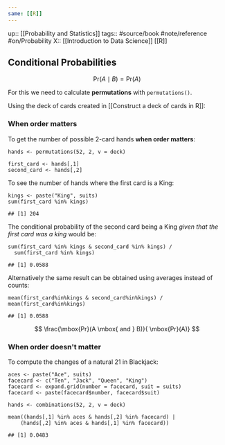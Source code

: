 ```yaml
---
same: [[R]]
---
```

up:: [[Probability and Statistics]]
tags:: #source/book #note/reference #on/Probability 
X:: [[Introduction to Data Science]] [[R]]

## Conditional Probabilities

$$
\mbox{Pr}(A \mid B) = \mbox{Pr}(A)
$$

For this we need to calculate __permutations__ with `permutations()`. 

Using the deck of cards created in [[Construct a deck of cards in R]]:

### When order matters

To get the number of possible 2-card hands __when order matters__:

```
hands <- permutations(52, 2, v = deck)

first_card <- hands[,1]
second_card <- hands[,2]
```

To see the number of hands where the first card is a King:

```
kings <- paste("King", suits)
sum(first_card %in% kings)

## [1] 204
```

The conditional probability of the second card being a King _given that the first card was a king_ would be:

```
sum(first_card %in% kings & second_card %in% kings) / 
  sum(first_card %in% kings)

## [1] 0.0588
```

Alternatively the same result can be obtained using averages instead of counts:

```
mean(first_card%in%kings & second_card%in%kings) / mean(first_card%in%kings)

## [1] 0.0588
```

$$
\frac{\mbox{Pr}(A \mbox{ and } B)}{ \mbox{Pr}(A)}
$$

### When order doesn't matter

To compute the changes of a natural 21 in Blackjack:

```
aces <- paste("Ace", suits)
facecard <- c("Ten", "Jack", "Queen", "King")
facecard <- expand.grid(number = facecard, suit = suits)
facecard <- paste(facecard$number, facecard$suit)

hands <- combinations(52, 2, v = deck)

mean((hands[,1] %in% aces & hands[,2] %in% facecard) | 
    (hands[,2] %in% aces & hands[,1] %in% facecard))

## [1] 0.0483
```





